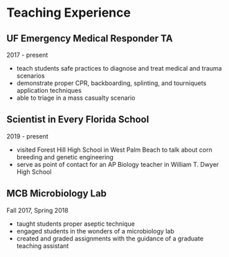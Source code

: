 # Teaching Experience

## UF Emergency Medical Responder TA
2017 - present
- teach students safe practices to diagnose and treat medical and trauma scenarios
- demonstrate proper CPR, backboarding, splinting, and tourniquets application techniques
- able to triage in a mass casualty scenario

## Scientist in Every Florida School
2019 - present
- visited Forest Hill High School in West Palm Beach to talk about corn breeding and genetic engineering
- serve as point of contact for an AP Biology teacher in William T. Dwyer High School

## MCB Microbiology Lab 
Fall 2017, Spring 2018
- taught students proper aseptic technique
- engaged students in the wonders of a microbiology lab
- created and graded assignments with the guidance of a graduate teaching assistant
